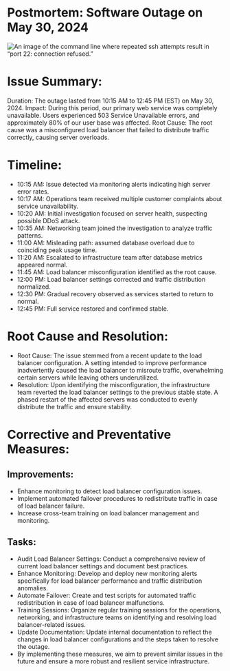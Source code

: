 # Postmortem: Software Outage on May 30, 2024

![An image of the command line where repeated ssh attempts result in “port 22: connection refused.”](https://miro.medium.com/max/2104/1*aNsuz7CGA7AGQ9LdjY4xlA.png)

# Issue Summary:

Duration: The outage lasted from 10:15 AM to 12:45 PM (EST) on May 30, 2024.
Impact: During this period, our primary web service was completely unavailable. Users experienced 503 Service Unavailable errors, and approximately 80% of our user base was affected.
Root Cause: The root cause was a misconfigured load balancer that failed to distribute traffic correctly, causing server overloads.

# Timeline:

-	10:15 AM: Issue detected via monitoring alerts indicating high server error rates.
-	10:17 AM: Operations team received multiple customer complaints about service unavailability.
-	10:20 AM: Initial investigation focused on server health, suspecting possible DDoS attack.
-	10:35 AM: Networking team joined the investigation to analyze traffic patterns.
-	11:00 AM: Misleading path: assumed database overload due to coinciding peak usage time.
-	11:20 AM: Escalated to infrastructure team after database metrics appeared normal.
-	11:45 AM: Load balancer misconfiguration identified as the root cause.
-	12:00 PM: Load balancer settings corrected and traffic distribution normalized.
-	12:30 PM: Gradual recovery observed as services started to return to normal.
-	12:45 PM: Full service restored and confirmed stable.

# Root Cause and Resolution:

-	Root Cause: The issue stemmed from a recent update to the load balancer configuration. A setting intended to improve performance inadvertently caused the load balancer to misroute traffic, overwhelming certain servers while leaving others underutilized.
- 	Resolution: Upon identifying the misconfiguration, the infrastructure team reverted the load balancer settings to the previous stable state. A phased restart of the affected servers was conducted to evenly distribute the traffic and ensure stability.

# Corrective and Preventative Measures:

## Improvements:

-	Enhance monitoring to detect load balancer configuration issues.
-	Implement automated failover procedures to redistribute traffic in case of load balancer failure.
-	Increase cross-team training on load balancer management and monitoring.

## Tasks:

-	Audit Load Balancer Settings: Conduct a comprehensive review of current load balancer settings and document best practices.
-	Enhance Monitoring: Develop and deploy new monitoring alerts specifically for load balancer performance and traffic distribution anomalies.
-	Automate Failover: Create and test scripts for automated traffic redistribution in case of load balancer malfunctions.
-	Training Sessions: Organize regular training sessions for the operations, networking, and infrastructure teams on identifying and resolving load balancer-related issues.
-	Update Documentation: Update internal documentation to reflect the changes in load balancer configurations and the steps taken to resolve the outage.
-	By implementing these measures, we aim to prevent similar issues in the future and ensure a more robust and resilient service infrastructure.
